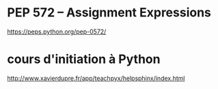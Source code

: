 # PEP 572 – Assignment Expressions

https://peps.python.org/pep-0572/

# cours d'initiation à Python

http://www.xavierdupre.fr/app/teachpyx/helpsphinx/index.html
